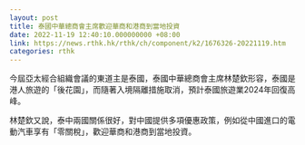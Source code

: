 ```yaml
---
layout: post
title: 泰國中華總商會主席歡迎華商和港商到當地投資
date: 2022-11-19 12:40:10.000000000 +08:00
link: https://news.rthk.hk/rthk/ch/component/k2/1676326-20221119.htm
categories: rthk
---
```


今屆亞太經合組織會議的東道主是泰國，泰國中華總商會主席林楚欽形容，泰國是港人旅遊的「後花園」，而隨著入境隔離措施取消，預計泰國旅遊業2024年回復高峰。

林楚欽又說，泰中兩國關係很好，對中國提供多項優惠政策，例如從中國進口的電動汽車享有「零關稅」，歡迎華商和港商到當地投資。
